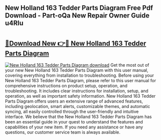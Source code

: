 ## New Holland 163 Tedder Parts Diagram Free Pdf Download - Part-oQa New Repair Owner Guide u4RIu

# <h2><a href="http://dfswlw.blite.top/?on=New+Holland+163+Tedder+Parts+Diagram">🔗Download New 👉🔴 New Holland 163 Tedder Parts Diagram</a></h2>

[![New Holland 163 Tedder Parts Diagram download](https://i.imgur.com/lujVjoI.png)](http://dfswlw.blite.top/?on=New+Holland+163+Tedder+Parts+Diagram)
Get the most out of your new New Holland 163 Tedder Parts Diagram with this user manual, covering everything from installation to troubleshooting. Before using your New Holland 163 Tedder Parts Diagram, please refer to this user manual for comprehensive instructions on product setup, operation, and troubleshooting. It includes clear instructions for installation, setup, and operation, as well as important safety information. New Holland 163 Tedder Parts Diagram offers users an extensive range of advanced features, including geolocation, smart alerts, customizable themes, and automatic syncing, all easily controlled through the user-friendly and intuitive interface. We believe that the New Holland 163 Tedder Parts Diagram has been an essential guide in your quest to understand the features and capabilities of your new item. If you need any assistance or have any questions, our customer service team is always available.
